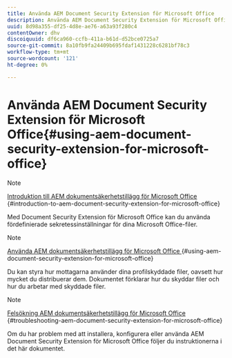 ```yaml
---
title: Använda AEM Document Security Extension för Microsoft Office
description: Använda AEM Document Security Extension för Microsoft Office
uuid: 8d98a355-df25-4d8e-ae76-a63a93f280c4
contentOwner: dhv
discoiquuid: df6ca960-ccfb-411a-b61d-d52bce0725a7
source-git-commit: 8a10fb9fa24409b695fdaf1431228c6281bf78c3
workflow-type: tm+mt
source-wordcount: '121'
ht-degree: 0%

---
```



# Använda AEM Document Security Extension för Microsoft Office{#using-aem-document-security-extension-for-microsoft-office}

>[!NOTE]
>
>[Introduktion till AEM dokumentsäkerhetstillägg för Microsoft Office ](../document-security-extension-microsoft-office.md) {#introduction-to-aem-document-security-extension-for-microsoft-office}
>
>Med Document Security Extension för Microsoft Office kan du använda fördefinierade sekretessinställningar för dina Microsoft Office-filer.

>[!NOTE]
>
>[Använda AEM dokumentsäkerhetstillägg för Microsoft Office ](../using-aem-document-security-extension.md) {#using-aem-document-security-extension-for-microsoft-office}
>
>Du kan styra hur mottagarna använder dina profilskyddade filer, oavsett hur mycket du distribuerar dem. Dokumentet förklarar hur du skyddar filer och hur du arbetar med skyddade filer.

>[!NOTE]
>
>[Felsökning AEM dokumentsäkerhetstillägg för Microsoft Office ](../troubleshooting-document-security-extension.md) {#troubleshooting-aem-document-security-extension-for-microsoft-office}
>
>Om du har problem med att installera, konfigurera eller använda AEM Document Security Extension för Microsoft Office följer du instruktionerna i det här dokumentet.

